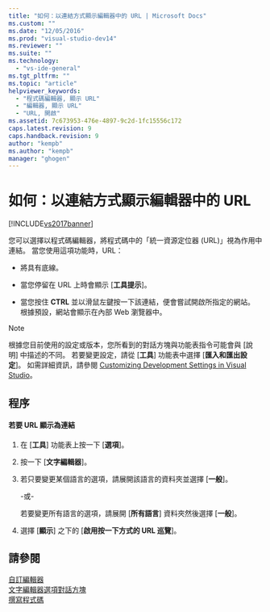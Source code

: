 ```yaml
---
title: "如何：以連結方式顯示編輯器中的 URL | Microsoft Docs"
ms.custom: ""
ms.date: "12/05/2016"
ms.prod: "visual-studio-dev14"
ms.reviewer: ""
ms.suite: ""
ms.technology: 
  - "vs-ide-general"
ms.tgt_pltfrm: ""
ms.topic: "article"
helpviewer_keywords: 
  - "程式碼編輯器, 顯示 URL"
  - "編輯器, 顯示 URL"
  - "URL, 開啟"
ms.assetid: 7c673953-476e-4897-9c2d-1fc15556c172
caps.latest.revision: 9
caps.handback.revision: 9
author: "kempb"
ms.author: "kempb"
manager: "ghogen"
---
```

# 如何：以連結方式顯示編輯器中的 URL
[!INCLUDE[vs2017banner](../../code-quality/includes/vs2017banner.md)]

您可以選擇以程式碼編輯器，將程式碼中的「統一資源定位器 \(URL\)」視為作用中連結。  當您使用這項功能時，URL：  
  
-   將具有底線。  
  
-   當您停留在 URL 上時會顯示 \[**工具提示**\]。  
  
-   當您按住 **CTRL** 並以滑鼠左鍵按一下該連結，便會嘗試開啟所指定的網站。  根據預設，網站會顯示在內部 Web 瀏覽器中。  
  
> [!NOTE]
>  根據您目前使用的設定或版本，您所看到的對話方塊與功能表指令可能會與 \[說明\] 中描述的不同。  若要變更設定，請從 \[**工具**\] 功能表中選擇 \[**匯入和匯出設定**\]。  如需詳細資訊，請參閱 [Customizing Development Settings in Visual Studio](http://msdn.microsoft.com/zh-tw/22c4debb-4e31-47a8-8f19-16f328d7dcd3)。  
  
## 程序  
  
#### 若要 URL 顯示為連結  
  
1.  在 \[**工具**\] 功能表上按一下 \[**選項**\]。  
  
2.  按一下 \[**文字編輯器**\]。  
  
3.  若只要變更某個語言的選項，請展開該語言的資料夾並選擇 \[**一般**\]。  
  
     \-或\-  
  
     若要變更所有語言的選項，請展開 \[**所有語言**\] 資料夾然後選擇 \[**一般**\]。  
  
4.  選擇 \[**顯示**\] 之下的 \[**啟用按一下方式的 URL 巡覽**\]。  
  
## 請參閱  
 [自訂編輯器](../../ide/customizing-the-editor.md)   
 [文字編輯器選項對話方塊](../../ide/reference/text-editor-options-dialog-box.md)   
 [撰寫程式碼](../../ide/writing-code-in-the-code-and-text-editor.md)